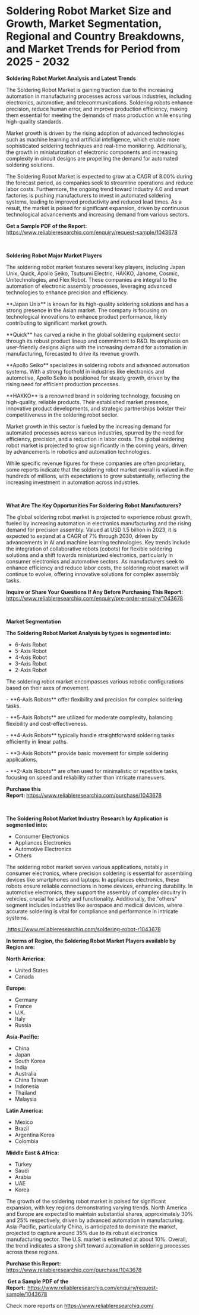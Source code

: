 <p><h1>Soldering Robot Market Size and Growth, Market Segmentation, Regional and Country Breakdowns, and Market Trends for Period from 2025 -  2032</h1></p><p><strong>Soldering Robot Market Analysis and Latest Trends</strong></p>
<p><p>The Soldering Robot Market is gaining traction due to the increasing automation in manufacturing processes across various industries, including electronics, automotive, and telecommunications. Soldering robots enhance precision, reduce human error, and improve production efficiency, making them essential for meeting the demands of mass production while ensuring high-quality standards.</p><p>Market growth is driven by the rising adoption of advanced technologies such as machine learning and artificial intelligence, which enable more sophisticated soldering techniques and real-time monitoring. Additionally, the growth in miniaturization of electronic components and increasing complexity in circuit designs are propelling the demand for automated soldering solutions.</p><p>The Soldering Robot Market is expected to grow at a CAGR of 8.00% during the forecast period, as companies seek to streamline operations and reduce labor costs. Furthermore, the ongoing trend toward Industry 4.0 and smart factories is pushing manufacturers to invest in automated soldering systems, leading to improved productivity and reduced lead times. As a result, the market is poised for significant expansion, driven by continuous technological advancements and increasing demand from various sectors.</p></p>
<p><strong>Get a Sample PDF of the Report:&nbsp;</strong> <a href="https://www.reliableresearchiq.com/enquiry/request-sample/1043678?utm_campaign=2459&utm_medium=2&utm_source=Github&utm_content=ia&utm_term=16022025&utm_id=soldering-robot">https://www.reliableresearchiq.com/enquiry/request-sample/1043678</a></p>
<p>&nbsp;</p>
<p><strong>Soldering Robot Major Market Players</strong></p>
<p><p>The soldering robot market features several key players, including Japan Unix, Quick, Apollo Seiko, Tsutsumi Electric, HAKKO, Janome, Cosmic, Unitechnologies, and Flex Robot. These companies are integral to the automation of electronic assembly processes, leveraging advanced technologies to enhance precision and efficiency.</p><p>**Japan Unix** is known for its high-quality soldering solutions and has a strong presence in the Asian market. The company is focusing on technological innovations to enhance product performance, likely contributing to significant market growth.</p><p>**Quick** has carved a niche in the global soldering equipment sector through its robust product lineup and commitment to R&D. Its emphasis on user-friendly designs aligns with the increasing demand for automation in manufacturing, forecasted to drive its revenue growth.</p><p>**Apollo Seiko** specializes in soldering robots and advanced automation systems. With a strong foothold in industries like electronics and automotive, Apollo Seiko is positioned for steady growth, driven by the rising need for efficient production processes.</p><p>**HAKKO** is a renowned brand in soldering technology, focusing on high-quality, reliable products. Their established market presence, innovative product developments, and strategic partnerships bolster their competitiveness in the soldering robot sector.</p><p>Market growth in this sector is fueled by the increasing demand for automated processes across various industries, spurred by the need for efficiency, precision, and a reduction in labor costs. The global soldering robot market is projected to grow significantly in the coming years, driven by advancements in robotics and automation technologies.</p><p>While specific revenue figures for these companies are often proprietary, some reports indicate that the soldering robot market overall is valued in the hundreds of millions, with expectations to grow substantially, reflecting the increasing investment in automation across industries.</p></p>
<p>&nbsp;</p>
<p><strong>What Are The Key Opportunities For Soldering Robot Manufacturers?</strong></p>
<p><p>The global soldering robot market is projected to experience robust growth, fueled by increasing automation in electronics manufacturing and the rising demand for precision assembly. Valued at USD 1.5 billion in 2023, it is expected to expand at a CAGR of 7% through 2030, driven by advancements in AI and machine learning technologies. Key trends include the integration of collaborative robots (cobots) for flexible soldering solutions and a shift towards miniaturized electronics, particularly in consumer electronics and automotive sectors. As manufacturers seek to enhance efficiency and reduce labor costs, the soldering robot market will continue to evolve, offering innovative solutions for complex assembly tasks.</p></p>
<p><strong>Inquire or Share Your Questions If Any Before Purchasing This Report:</strong> <a href="https://www.reliableresearchiq.com/enquiry/pre-order-enquiry/1043678?utm_campaign=2459&utm_medium=2&utm_source=Github&utm_content=ia&utm_term=16022025&utm_id=soldering-robot">https://www.reliableresearchiq.com/enquiry/pre-order-enquiry/1043678</a></p>
<p>&nbsp;</p>
<p><strong>Market Segmentation</strong></p>
<p><strong>The Soldering Robot Market Analysis by types is segmented into:</strong></p>
<p><ul><li>6-Axis Robot</li><li>5-Axis Robot</li><li>4-Axis Robot</li><li>3-Axis Robot</li><li>2-Axis Robot</li></ul></p>
<p><p>The soldering robot market encompasses various robotic configurations based on their axes of movement. </p><p>- **6-Axis Robots** offer flexibility and precision for complex soldering tasks.</p><p>- **5-Axis Robots** are utilized for moderate complexity, balancing flexibility and cost-effectiveness.</p><p>- **4-Axis Robots** typically handle straightforward soldering tasks efficiently in linear paths.</p><p>- **3-Axis Robots** provide basic movement for simple soldering applications.</p><p>- **2-Axis Robots** are often used for minimalistic or repetitive tasks, focusing on speed and reliability rather than intricate maneuvers.</p></p>
<p><strong>Purchase this Report:&nbsp;</strong><a href="https://www.reliableresearchiq.com/purchase/1043678?utm_campaign=2459&utm_medium=2&utm_source=Github&utm_content=ia&utm_term=16022025&utm_id=soldering-robot">https://www.reliableresearchiq.com/purchase/1043678</a></p>
<p>&nbsp;</p>
<p><strong>The Soldering Robot Market Industry Research by Application is segmented into:</strong></p>
<p><ul><li>Consumer Electronics</li><li>Appliances Electronics</li><li>Automotive Electronics</li><li>Others</li></ul></p>
<p><p>The soldering robot market serves various applications, notably in consumer electronics, where precision soldering is essential for assembling devices like smartphones and laptops. In appliances electronics, these robots ensure reliable connections in home devices, enhancing durability. In automotive electronics, they support the assembly of complex circuitry in vehicles, crucial for safety and functionality. Additionally, the "others" segment includes industries like aerospace and medical devices, where accurate soldering is vital for compliance and performance in intricate systems.</p></p>
<p><a href="https://www.reliableresearchiq.com/soldering-robot-r1043678?utm_campaign=2459&utm_medium=2&utm_source=Github&utm_content=ia&utm_term=16022025&utm_id=soldering-robot">&nbsp;https://www.reliableresearchiq.com/soldering-robot-r1043678</a></p>
<p><strong>In terms of Region, the Soldering Robot Market Players available by Region are:</strong></p>
<p>
    <p> <strong> North America: </strong>
        <ul>
            <li>United States</li>
            <li>Canada</li>
        </ul>
        </p> 
    <p> <strong> Europe: </strong>
        <ul>
            <li>Germany</li>
            <li>France</li>
            <li>U.K.</li>
            <li>Italy</li>
            <li>Russia</li>
        </ul>
        </p> 
    <p> <strong> Asia-Pacific: </strong>
        <ul>
            <li>China</li>
            <li>Japan</li>
            <li>South Korea</li>
            <li>India</li>
            <li>Australia</li>
            <li>China Taiwan</li>
            <li>Indonesia</li>
            <li>Thailand</li>
            <li>Malaysia</li>
        </ul>
        </p> 
    <p> <strong> Latin America: </strong>
        <ul>
            <li>Mexico</li>
            <li>Brazil</li>
            <li>Argentina Korea</li>
            <li>Colombia</li>
        </ul>
        </p> 
    <p> <strong> Middle East & Africa: </strong>
        <ul>
            <li>Turkey</li>
            <li>Saudi</li>
            <li>Arabia</li>
            <li>UAE</li>
            <li>Korea</li>
        </ul>
    </p>
    </p>
<p><p>The growth of the soldering robot market is poised for significant expansion, with key regions demonstrating varying trends. North America and Europe are expected to maintain substantial shares, approximately 30% and 25% respectively, driven by advanced automation in manufacturing. Asia-Pacific, particularly China, is anticipated to dominate the market, projected to capture around 35% due to its robust electronics manufacturing sector. The U.S. market is estimated at about 10%. Overall, the trend indicates a strong shift toward automation in soldering processes across these regions.</p></p>
<p><strong>Purchase this Report: </strong><a href="https://www.reliableresearchiq.com/purchase/1043678?utm_campaign=2459&utm_medium=2&utm_source=Github&utm_content=ia&utm_term=16022025&utm_id=soldering-robot">https://www.reliableresearchiq.com/purchase/1043678</a></p>
<p>&nbsp;<strong>Get a Sample PDF of the Report:&nbsp;&nbsp;</strong><a href="https://www.reliableresearchiq.com/enquiry/request-sample/1043678?utm_campaign=2459&utm_medium=2&utm_source=Github&utm_content=ia&utm_term=16022025&utm_id=soldering-robot">https://www.reliableresearchiq.com/enquiry/request-sample/1043678</a></p>
<p><strong></strong></p>
<p>Check more reports on <a href="https://www.reliableresearchiq.com/?utm_campaign=2459&utm_medium=2&utm_source=Github&utm_content=ia&utm_term=16022025&utm_id=soldering-robot">https://www.reliableresearchiq.com/</a></p>